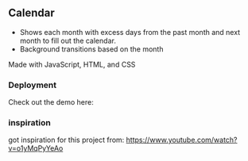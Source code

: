 ## Calendar

- Shows each month with excess days from the past month and next month to fill out the calendar.
- Background transitions based on the month

Made with JavaScript, HTML, and CSS

### Deployment
Check out the demo here:

### inspiration
got inspiration for this project from: https://www.youtube.com/watch?v=o1yMqPyYeAo